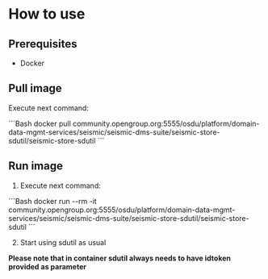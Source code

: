 # How to use

## Prerequisites

- Docker

## Pull image

Execute next command:

´´´Bash
docker pull community.opengroup.org:5555/osdu/platform/domain-data-mgmt-services/seismic/seismic-dms-suite/seismic-store-sdutil/seismic-store-sdutil
´´´

## Run image

1. Execute next command:

´´´Bash
docker run --rm -it community.opengroup.org:5555/osdu/platform/domain-data-mgmt-services/seismic/seismic-dms-suite/seismic-store-sdutil/seismic-store-sdutil
´´´

2. Start using sdutil as usual

**Please note that in container sdutil always needs to have idtoken provided as parameter**
